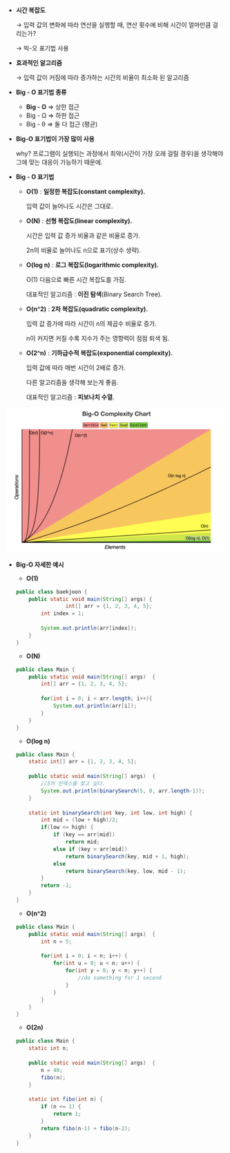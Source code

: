 - **시간 복잡도**

  → 입력 값의 변화에 따라 연산을 실행할 때, 연산 횟수에 비해 시간이 얼마만큼 걸리는가?

  → 빅-오 표기법 사용


- **효과적인 알고리즘**

  → 입력 값이 커짐에 따라 증가하는 시간의 비율이 최소화 된 알고리즘


- **Big - O 표기법 종류**
    - **Big - O** ⇒ 상한 접근
    - Big - Ω ⇒ 하한 접근
    - Big - θ ⇒ 둘 다 접근 (평균)


- **Big-O 표기법이 가장 많이 사용**

  why? 프로그램이 실행되는 과정에서 최악(시간이 가장 오래 걸릴 경우)을 생각해야 그에 맞는 대응이 가능하기 때문에.


- **Big - O 표기법**
    - **O(1)** : **일정한 복잡도(constant complexity).**
    
       입력 값이 늘어나도 시간은 그대로.

    - **O(N)** : **선형 복잡도(linear complexity).**

        시간은 입력 값 증가 비율과 같은 비율로 증가.
  
        2n의 비율로 늘어나도 n으로 표기(상수 생략).

    - **O(log n)** : **로그 복잡도(logarithmic complexity).**

         O(1) 다음으로 빠른 시간 복잡도를 가짐.
  
         대표적인 알고리즘 : **이진 탐색**(Binary Search Tree).

    - **O(n^2)** :  **2차 복잡도(quadratic complexity).**

         입력 값 증가에 따라 시간이 n의 제곱수 비율로 증가.
        
         n이 커지면 커질 수록 지수가 주는 영향력이 점점 퇴색 됨.

    - **O(2^n)** : **기하급수적 복잡도(exponential complexity).**

         입력 값에 따라 매번 시간이 2배로 증가. 

         다른 알고리즘을 생각해 보는게 좋음.

         대표적인 알고리즘 : **피보나치 수열**.


<img src="res/Big-O.png">

- **Big-O 자세한 예시**
    - **O(1)**

    ```java
    public class baekjoon {
        public static void main(String[] args) {
    				int[] arr = {1, 2, 3, 4, 5};
            int index = 1;
            
            System.out.println(arr[index]);
        }
    }
    ```

    - **O(N)**

    ```java
    public class Main {
        public static void main(String[] args)  {
            int[] arr = {1, 2, 3, 4, 5};
    
            for(int i = 0; i < arr.length; i++){
                System.out.println(arr[i]);
            }
        }
    }
    ```

    - **O(log n)**

    ```java
    public class Main {
        static int[] arr = {1, 2, 3, 4, 5};
    
        public static void main(String[] args)  {
            //5의 인덱스를 찾고 싶다.
            System.out.println(binarySearch(5, 0, arr.length-1));
        }
    
        static int binarySearch(int key, int low, int high) {
            int mid = (low + high)/2;
            if(low <= high) {
                if (key == arr[mid])
                    return mid;
                else if (key > arr[mid])
                    return binarySearch(key, mid + 1, high);
                else
                    return binarySearch(key, low, mid - 1);
            }
            return -1;
        }
    }
    ```

    - **O(n^2)**

    ```java
    public class Main {
        public static void main(String[] args)  {
            int n = 5;
    
            for(int i = 0; i < n; i++) {
                for(int u = 0; u < n; u++) {
                    for(int y = 0; y < n; y++) {
                        //do something for 1 second
                    }
                }
            }
        }
    }
    ```

    - **O(2n)**
    ```java
    public class Main {
        static int n;
    
        public static void main(String[] args)  {
            n = 40;
            fibo(n);
        }
    
        static int fibo(int n) {
            if (n <= 1) {
                return 1;
            }
            return fibo(n-1) + fibo(n-2);
        }
    }
    ```
